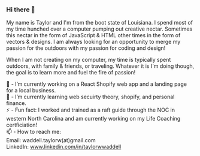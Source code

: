 ### Hi there 👋

My name is Taylor and I'm from the boot state of Louisiana. I spend most of my time hunched over a computer pumping out creative nectar. Sometimes this nectar in the form of JavaScript & HTML other times in the form of vectors & designs. I am always looking for an opportunity to merge my passion for the outdoors with my passion for coding and design!

When I am not creating on my computer, my time is typically spent outdoors, with family & friends, or traveling. Whatever it is I'm doing though, the goal is to learn more and fuel the fire of passion!

🔭 - I’m currently working on a React Shopify web app and a landing page for a local business.  
🌱 - I’m currently learning web secuirty theory, shopify, and personal finance.  
⚡ - Fun fact: I worked and trained as a raft guide through the NOC in western North Carolina and am currently working on my Life Coaching certficiation!  
📫 - How to reach me:  
Email: waddell.taylorw(at)gmail.com  
LinkedIn: www.linkedin.com/in/taylorwwaddell
